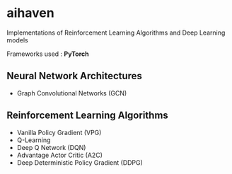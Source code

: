 # aihaven

Implementations of Reinforcement Learning Algorithms and Deep Learning models

Frameworks used : **PyTorch**

## Neural Network Architectures

* Graph Convolutional Networks (GCN)

## Reinforcement Learning Algorithms

* Vanilla Policy Gradient (VPG)
* Q-Learning
* Deep Q Network (DQN)
* Advantage Actor Critic (A2C)
* Deep Deterministic Policy Gradient (DDPG)




